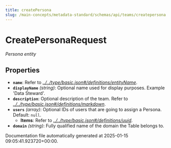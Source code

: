 ```yaml
---
title: createPersona
slug: /main-concepts/metadata-standard/schemas/api/teams/createpersona
---
```


# CreatePersonaRequest

*Persona entity*

## Properties

- **`name`**: Refer to *[../../type/basic.json#/definitions/entityName](#/../type/basic.json#/definitions/entityName)*.
- **`displayName`** *(string)*: Optional name used for display purposes. Example 'Data Steward'.
- **`description`**: Optional description of the team. Refer to *[../../type/basic.json#/definitions/markdown](#/../type/basic.json#/definitions/markdown)*.
- **`users`** *(array)*: Optional IDs of users that are going to assign a Persona. Default: `null`.
  - **Items**: Refer to *[../../type/basic.json#/definitions/uuid](#/../type/basic.json#/definitions/uuid)*.
- **`domain`** *(string)*: Fully qualified name of the domain the Table belongs to.


Documentation file automatically generated at 2025-01-15 09:05:41.923720+00:00.
